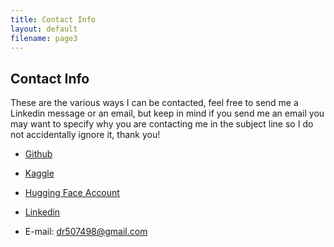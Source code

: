 ```yaml
---
title: Contact Info
layout: default
filename: page3
--- 
```


## Contact Info
These are the various ways I can be contacted, feel free to send me a Linkedin message or an email, but keep in mind if you send me an email you may want to specify why you are contacting me in the subject line so I do not accidentally ignore it, thank you!

* [Github](https://github.com/drod75)

* [Kaggle](https://www.kaggle.com/drod75)

* [Hugging Face Account](https://huggingface.co/drod75)

* [Linkedin](https://www.linkedin.com/in/david-rodriguez-486b95208/)

* E-mail: [dr507498@gmail.com](mailto:dr507498@gmail.com)
